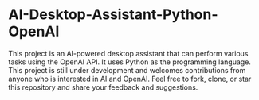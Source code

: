 # AI-Desktop-Assistant-Python-OpenAI
 This project is an AI-powered desktop assistant that can perform various tasks using the OpenAI API. It uses Python as the programming language. This project is still under development and welcomes contributions from anyone who is interested in AI and OpenAI. Feel free to fork, clone, or star this repository and share your feedback and suggestions.

